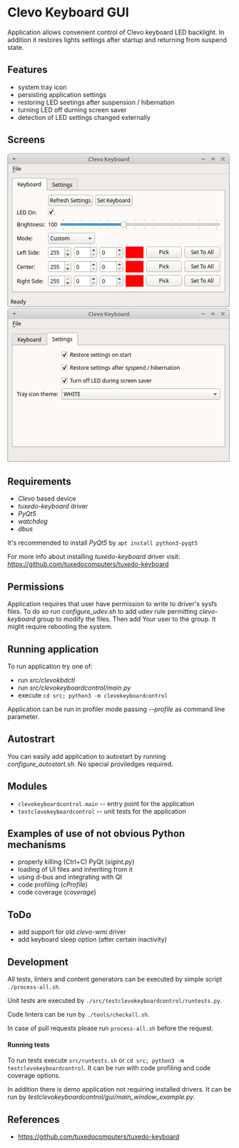 # Clevo Keyboard GUI

Application allows convenient control of Clevo keyboard LED backlight. In addition it 
restores lights settings after startup and returning from suspend state.


## Features
- system tray icon
- persisting application settings
- restoring LED seetings after suspension / hibernation
- turning LED off durning screen saver
- detection of LED settings changed externally


## Screens

![Keyboard settings](doc/app-screen-device.png "Keyboard settings")
![Application settings](doc/app-screen-settings.png "Application settings")


## Requirements
- *Clevo* based device
- *tuxedo-keyboard* driver
- *PyQt5*
- *watchdog*
- *dbus*

It's recommended to install *PyQt5* by ```apt install python3-pyqt5```

For more info about installing *tuxedo-keyboard* driver visit:
https://github.com/tuxedocomputers/tuxedo-keyboard


## Permissions

Application requires that user have permission to write to driver's sysfs files.
To do so run *configure_udev.sh* to add udev rule permitting *clevo-keyboard* group to modify the files.
Then add Your user to the group. It might require rebooting the system.


## Running application

To run application try one of:
- run *src/clevokbdctl*
- run *src/clevokeyboardcontrol/main.py* 
- execute ```cd src; python3 -m clevokeyboardcontrol```

Application can be run in profiler mode passing *--profile* as command line parameter. 


## Autostrart

You can easily add application to autostart by running *configure_autostart.sh*. 
No special proviledges required.


## Modules
- `clevokeyboardcontrol.main` -- entry point for the application
- `testclevokeyboardcontrol` -- unit tests for the application


## Examples of use of not obvious Python mechanisms
- properly killing (Ctrl+C) PyQt (*sigint.py*)
- loading of UI files and inheriting from it
- using d-bus and integrating with Qt
- code profiling (*cProfile*)
- code coverage (*coverage*)


## ToDo
- add support for old *clevo-wmi* driver
- add keyboard sleep option (after certain inactivity)


## Development

All tests, linters and content generators can be executed by simple script `./process-all.sh`.

Unit tests are executed by `./src/testclevokeyboardcontrol/runtests.py`.

Code linters can be run by `./tools/checkall.sh`.

In case of pull requests please run `process-all.sh` before the request.

#### Running tests

To run tests execute ```src/runtests.sh``` or ```cd src; python3 -m testclevokeyboardcontrol```. It can be run with code profiling 
and code coverage options.

In addition there is demo application not requiring installed drivers. It 
can be run by *testclevokeyboardcontrol/gui/main_window_example.py*.


## References
- https://github.com/tuxedocomputers/tuxedo-keyboard
